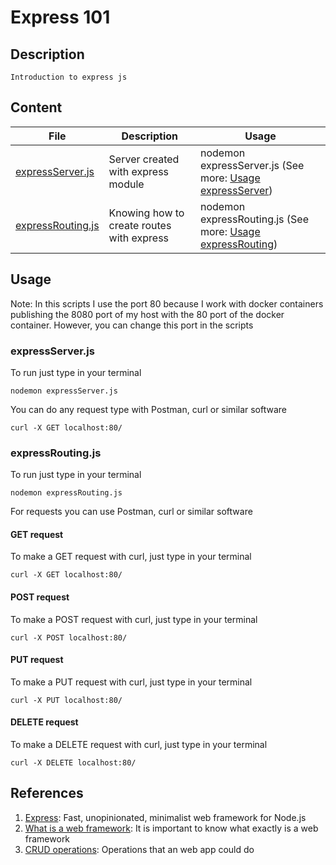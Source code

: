 # Express 101

## Description

    Introduction to express js

## Content

| File | Description | Usage |
| --- | --- | --- |
| [expressServer.js](expressServer.js) | Server created with express module | nodemon expressServer.js (See more: [Usage expressServer](#expressServer.js)) |
| [expressRouting.js](expressRouting.js) | Knowing how to create routes with express | nodemon expressRouting.js (See more: [Usage expressRouting](#expressRouting.js)) |

## Usage

Note: In this scripts I use the port 80 because I work with docker containers publishing the 8080 port of my host with the 80 port of the docker container. However, you can change this port in the scripts

### expressServer.js

To run just type in your terminal

    nodemon expressServer.js
You can do any request type with Postman, curl or similar software

    curl -X GET localhost:80/

### expressRouting.js

To run just type in your terminal

    nodemon expressRouting.js
For requests you can use Postman, curl or similar software

#### GET request

To make a GET request with curl, just type in your terminal

    curl -X GET localhost:80/

#### POST request

To make a POST request with curl, just type in your terminal

    curl -X POST localhost:80/

#### PUT request

To make a PUT request with curl, just type in your terminal

    curl -X PUT localhost:80/

#### DELETE request

To make a DELETE request with curl, just type in your terminal

    curl -X DELETE localhost:80/

## References

1. [Express](https://expressjs.com): Fast, unopinionated, minimalist web framework for Node.js
2. [What is a web framework](https://en.wikipedia.org/wiki/Web_framework): It is important to know what exactly is a web framework
3. [CRUD operations](https://www.codecademy.com/articles/what-is-crud): Operations that an web app could do
